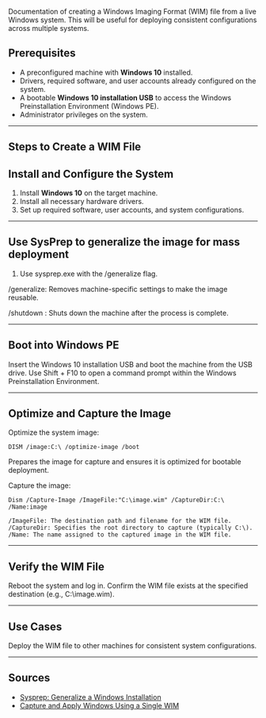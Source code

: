 Documentation of creating a Windows Imaging Format (WIM) file from a live Windows system. This will be useful for  deploying consistent configurations across multiple systems.

## Prerequisites

- A preconfigured machine with **Windows 10** installed.
- Drivers, required software, and user accounts already configured on the system.
- A bootable **Windows 10 installation USB** to access the Windows Preinstallation Environment (Windows PE).
- Administrator privileges on the system.

---

## Steps to Create a WIM File

## Install and Configure the System

1. Install **Windows 10** on the target machine.
2. Install all necessary hardware drivers.
3. Set up required software, user accounts, and system configurations.

---

## Use SysPrep to generalize the image for mass deployment 

1. Use sysprep.exe with the /generalize flag.
   
/generalize: Removes machine-specific settings to make the image reusable.

/shutdown : Shuts down the machine after the process is complete.

---

##  Boot into Windows PE

Insert the Windows 10 installation USB and boot the machine from the USB drive.
Use Shift + F10 to open a command prompt within the Windows Preinstallation Environment.

---


##  Optimize and Capture the Image 

 Optimize the system image:
```
DISM /image:C:\ /optimize-image /boot
```
Prepares the image for capture and ensures it is optimized for bootable deployment.

Capture the image: 
```
Dism /Capture-Image /ImageFile:"C:\image.wim" /CaptureDir:C:\ /Name:image
```
```
/ImageFile: The destination path and filename for the WIM file.
/CaptureDir: Specifies the root directory to capture (typically C:\).
/Name: The name assigned to the captured image in the WIM file.
```
---

## Verify the WIM File

Reboot the system and log in.
Confirm the WIM file exists at the specified destination (e.g., C:\image.wim).

---

## Use Cases

Deploy the WIM file to other machines for consistent system configurations.

---

## Sources

- [Sysprep: Generalize a Windows Installation](https://learn.microsoft.com/en-us/windows-hardware/manufacture/desktop/sysprep--generalize--a-windows-installation?view=windows-11)  
- [Capture and Apply Windows Using a Single WIM](https://learn.microsoft.com/en-us/windows-hardware/manufacture/desktop/capture-and-apply-windows-using-a-single-wim?view=windows-11)  



